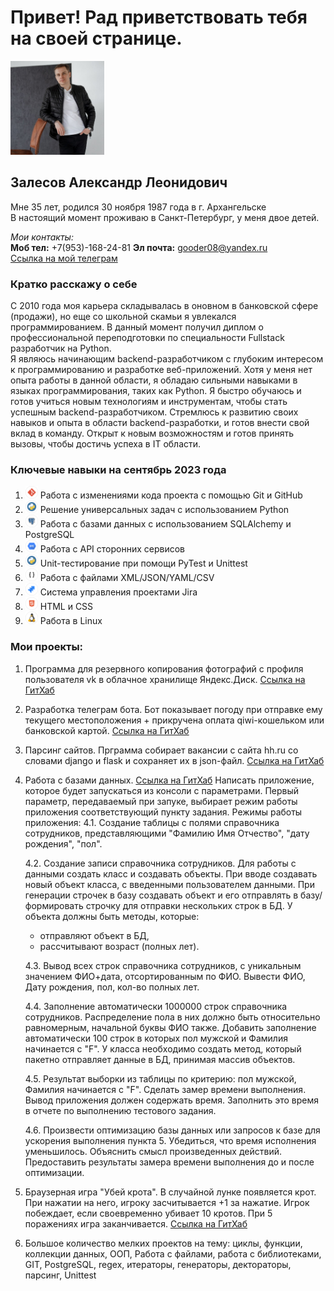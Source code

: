 # Привет! Рад приветствовать тебя на своей странице.

<img src="ava.jpg" width="150" height="150"> 

## Залесов Александр Леонидович

Мне 35 лет, родился 30 ноября 1987 года в г. Архангельске  
В настоящий момент проживаю в Санкт-Петербург, у меня двое детей.

_Мои контакты:_  
**Моб тел:** +7(953)-168-24-81 
**Эл почта:** gooder08@yandex.ru   
[Ссылка на мой телеграм](https://t.me/gooder08)

### Кратко расскажу о себе  
<div class="text-justify">С 2010 года моя карьера складывалась в оновном в банковской сфере (продажи), 
но еще со школьной скамьи я увлекался программированием. В данный момент получил диплом о профессиональной переподготовки по специальности Fullstack разработчик на Python.</div>
<div>Я являюсь начинающим backend-разработчиком с глубоким интересом к программированию и разработке веб-приложений. Хотя у меня нет опыта работы в данной области, я обладаю сильными навыками в языках программирования, таких как Python. Я быстро обучаюсь и готов учиться новым технологиям и инструментам, чтобы стать успешным backend-разработчиком. Cтремлюсь к развитию своих навыков и опыта в области backend-разработки, и готов внести свой вклад в команду. Открыт к новым возможностям и готов принять вызовы, чтобы достичь успеха в IT области.</div>  
 
### Ключевые навыки на сентябрь 2023 года
1. <img src="labels/tools_GIT_color.png" width="20" height="20"> Работа с изменениями кода проекта с помощью Git и GitHub
2. <img src="labels/tools_Python_color.png" width="20" height="20"> Решение универсальных задач с использованием Python
3. <img src="labels/tools_PostgreSQL_color.png" width="20" height="20"> Работа с базами данных с использованием SQLAlchemy и PostgreSQL
4. <img src="labels/tools_API_color.png" width="20" height="20"> Работа с API сторонних сервисов
5. <img src="labels/tools_Python_color.png" width="20" height="20"> Unit-тестирование при помощи PyTest и Unittest
6. <img src="labels/tools_XML.JSON.YAML.CSV_black.png" width="20" height="20"> Работа с файлами XML/JSON/YAML/CSV
7. <img src="labels/tools_JIRA_color.png" width="20" height="20"> Система управления проектами Jira
8. <img src="labels/tools_HTML5_color.png" width="20" height="20"> HTML и CSS
9. <img src="labels/tools_Linux_color.png" width="20" height="20"> Работа в Linux

### Мои проекты:
1.  Программа для резервного копирования фотографий с профиля пользователя vk в облачное хранилище Яндекс.Диск. [Ссылка на ГитХаб](https://github.com/gooder08/course_work) 
2.  Разработка телеграм бота. Бот показывает погоду при отправке ему текущего местоположения + прикручена оплата qiwi-кошельком или банковской картой. [Ссылка на ГитХаб](https://github.com/gooder08/bot/blob/main/bot.py) 
3. Парсинг сайтов. Прграмма собирает вакансии с сайта hh.ru со словами django и flask и сохраняет их в json-файл. [Ссылка на ГитХаб](https://github.com/gooder08/Web-scrapping)
4. Работа с базами данных. [Ссылка на ГитХаб](https://github.com/gooder08/test_PTMK)
   Написать приложение, которое будет запускаться из консоли с параметрами. Первый параметр, передаваемый при запуке, выбирает режим работы приложения соответствующий пункту задания.
   Режимы работы приложения:
    4.1. Создание таблицы с полями справочника сотрудников, представляющими "Фамилию Имя Отчество", "дату рождения", "пол".

    4.2. Создание записи справочника сотрудников.
    Для работы с данными создать класс и создавать объекты. При вводе создавать новый объект класса, с введенными пользователем данными.
    При генерации строчек в базу создавать объект и его отправлять в базу/формировать строчку для отправки нескольких строк в БД.
    У объекта должны быть методы, которые:
   - отправляют объект в БД,
   - рассчитывают возраст (полных лет).

    4.3. Вывод всех строк справочника сотрудников, с уникальным значением ФИО+дата, отсортированным по ФИО. Вывести ФИО, Дату рождения, пол, кол-во полных лет.

   4.4. Заполнение автоматически 1000000 строк справочника сотрудников. Распределение пола в них должно быть относительно равномерным, начальной буквы ФИО также. Добавить заполнение автоматически 100 строк в которых пол мужской и Фамилия начинается с "F".
    У класса необходимо создать метод, который пакетно отправляет данные в БД, принимая массив объектов.


   4.5. Результат выборки из таблицы по критерию: пол мужской, Фамилия начинается с "F". Сделать замер времени выполнения.
    Вывод приложения должен содержать время. Заполнить это время в отчете по выполнению тестового задания.

   4.6. Произвести оптимизацию базы данных или запросов к базе для ускорения выполнения пункта 5. Убедиться, что время исполнения уменьшилось. Объяснить смысл произведенных действий. Предоставить результаты замера времени выполнения до и после оптимизации.
6. Браузерная игра "Убей крота".  В случайной лунке появляется крот. При нажатии на него, игроку засчитывается +1 за нажатие. Игрок побеждает, если своевременно убивает 10 кротов. При 5 поражениях игра заканчивается. [Ссылка на ГитХаб](https://github.com/netology-code/bhj-homeworks/tree/master/js-features/mole-game)
7. Большое количество мелких проектов на тему: циклы, функции, коллекции данных, ООП, Работа с файлами, работа с библиотеками, GIT, PostgreSQL, regex, итераторы, генераторы, дектораторы, парсинг, Unittest



